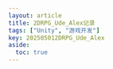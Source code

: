 ```yaml
---
layout: article
title: 2DRPG_Ude_Alex记录
tags: ["Unity", "游戏开发"]
key: 202505012DRPG_Ude_Alex
aside:
  toc: true
---
```

